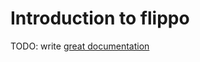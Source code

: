 # Introduction to flippo

TODO: write [great documentation](http://jacobian.org/writing/what-to-write/)
